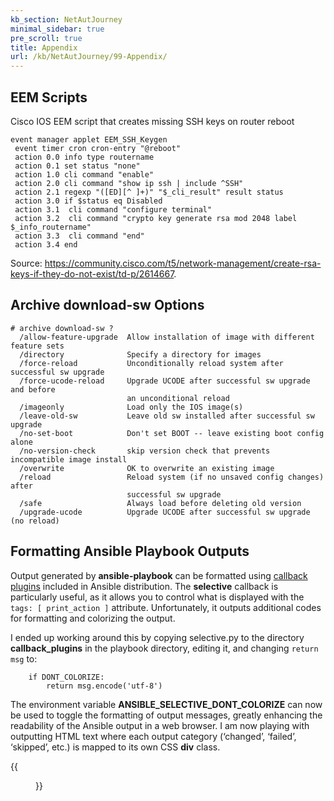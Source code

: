 ```yaml
---
kb_section: NetAutJourney
minimal_sidebar: true
pre_scroll: true
title: Appendix
url: /kb/NetAutJourney/99-Appendix/
---
```

## EEM Scripts

Cisco IOS EEM script that creates missing SSH keys on router reboot

```
event manager applet EEM_SSH_Keygen
 event timer cron cron-entry "@reboot"
 action 0.0 info type routername
 action 0.1 set status "none"
 action 1.0 cli command "enable"
 action 2.0 cli command "show ip ssh | include ^SSH"
 action 2.1 regexp "([ED][^ ]+)" "$_cli_result" result status
 action 3.0 if $status eq Disabled
 action 3.1  cli command "configure terminal"
 action 3.2  cli command "crypto key generate rsa mod 2048 label $_info_routername"
 action 3.3  cli command "end"
 action 3.4 end
```

Source: https://community.cisco.com/t5/network-management/create-rsa-keys-if-they-do-not-exist/td-p/2614667.

## Archive download-sw Options

```
# archive download-sw ?
  /allow-feature-upgrade  Allow installation of image with different feature sets
  /directory              Specify a directory for images
  /force-reload           Unconditionally reload system after successful sw upgrade
  /force-ucode-reload     Upgrade UCODE after successful sw upgrade and before
                          an unconditional reload
  /imageonly              Load only the IOS image(s)
  /leave-old-sw           Leave old sw installed after successful sw upgrade
  /no-set-boot            Don't set BOOT -- leave existing boot config alone
  /no-version-check       skip version check that prevents incompatible image install
  /overwrite              OK to overwrite an existing image
  /reload                 Reload system (if no unsaved config changes) after
                          successful sw upgrade
  /safe                   Always load before deleting old version
  /upgrade-ucode          Upgrade UCODE after successful sw upgrade (no reload)
```

## Formatting Ansible Playbook Outputs

Output generated by **ansible-playbook** can be formatted using
[callback plugins](https://docs.ansible.com/ansible/latest/plugins/callback.html) included
in Ansible distribution. The **selective** callback is particularly useful, as it allows
you to control what is displayed with the `tags: [ print_action ]` attribute. Unfortunately,
it outputs additional codes for formatting and colorizing the output.

I ended up working around this by copying selective.py to the directory **callback_plugins**
in the playbook directory, editing it, and changing `return msg` to:

```
    if DONT_COLORIZE:
        return msg.encode('utf-8')
```

The environment variable **ANSIBLE_SELECTIVE_DONT_COLORIZE** can now be used to toggle the
formatting of output messages, greatly enhancing the readability of the Ansible output in
a web browser. I am now playing with outputting HTML text where each output category
(‘changed’, ‘failed’, ‘skipped’, etc.) is mapped to its own CSS **div** class.

{{<figure src="/kb/NetAutJourney/Playbook-Output.png" caption="Ansible playbook output">}}